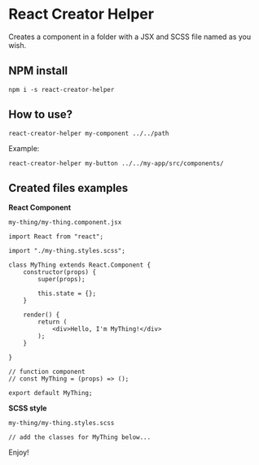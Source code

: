 # React Creator Helper

Creates a component in a folder with a JSX and SCSS file named as you wish.

## NPM install

`npm i -s react-creator-helper`

## How to use?

`react-creator-helper my-component ../../path`

Example:

`react-creator-helper my-button ../../my-app/src/components/`

## Created files examples

**React Component**

`my-thing/my-thing.component.jsx`

```
import React from "react";

import "./my-thing.styles.scss";

class MyThing extends React.Component {
    constructor(props) {
        super(props);

        this.state = {};
    }

    render() {
        return (
            <div>Hello, I'm MyThing!</div>
        );
    }

}

// function component
// const MyThing = (props) => ();

export default MyThing;
```

**SCSS style**

`my-thing/my-thing.styles.scss`

```
// add the classes for MyThing below...

```

Enjoy!